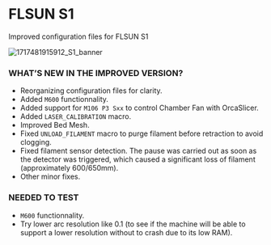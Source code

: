 # FLSUN S1
Improved configuration files for FLSUN S1

![1717481915912_S1_banner](https://github.com/Guilouz/Flsun-S1/assets/12702322/9e41a6b0-dbc6-4a94-a95f-e4d0dd13ed8c)
 
### WHAT’S NEW IN THE IMPROVED VERSION?

- Reorganizing configuration files for clarity.
- Added `M600` functionnality.
- Added support for `M106 P3 Sxx` to control Chamber Fan with OrcaSlicer.
- Added `LASER_CALIBRATION` macro.
- Improved Bed Mesh.
- Fixed `UNLOAD_FILAMENT` macro to purge filament before retraction to avoid clogging.
- Fixed filament sensor detection. The pause was carried out as soon as the detector was triggered, which caused a significant loss of filament (approximately 600/650mm).
- Other minor fixes.

### NEEDED TO TEST

- `M600` functionnality.
- Try lower arc resolution like 0.1 (to see if the machine will be able to support a lower resolution without to crash due to its low RAM).
